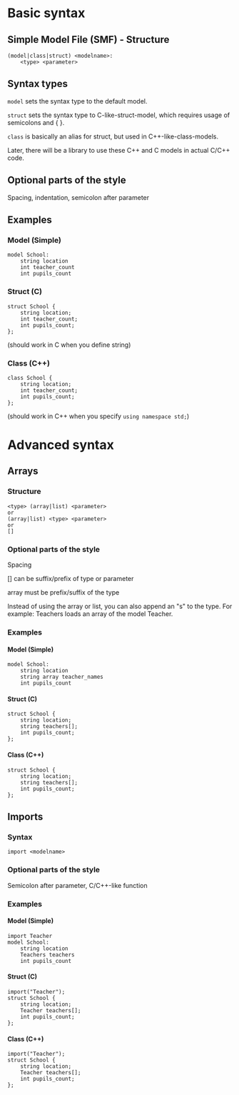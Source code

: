 Basic syntax
============

Simple Model File (SMF) - Structure
-----------------------------------
    (model|class|struct) <modelname>:
        <type> <parameter>

Syntax types
------------
`model` sets the syntax type to the default model.

`struct` sets the syntax type to C-like-struct-model, which requires usage of semicolons and { }.

`class` is basically an alias for struct, but used in C++-like-class-models.

Later, there will be a library to use these C++ and C models in actual C/C++ code.

Optional parts of the style
---------------------------
Spacing, indentation, semicolon after parameter

Examples
--------
### Model (Simple)
    model School:
        string location
        int teacher_count
        int pupils_count

### Struct (C)
    struct School {
        string location;
        int teacher_count;
        int pupils_count;
    };
(should work in C when you define string)

### Class (C++)
    class School {
        string location;
        int teacher_count;
        int pupils_count;
    };
(should work in C++ when you specify `using namespace std;`)

Advanced syntax
===============

Arrays
------

### Structure
    <type> (array|list) <parameter>
    or
    (array|list) <type> <parameter>
    or
    []

### Optional parts of the style
Spacing

[] can be suffix/prefix of type or parameter

array must be prefix/suffix of the type

Instead of using the array or list, you can also append an "s" to the type. For example: Teachers loads an array of the model Teacher.

### Examples
#### Model (Simple)
    model School:
        string location
        string array teacher_names
        int pupils_count

#### Struct (C)
    struct School {
        string location;
        string teachers[];
        int pupils_count;
    };

#### Class (C++)
    struct School {
        string location;
        string teachers[];
        int pupils_count;
    };

Imports
-------
### Syntax
    import <modelname>

### Optional parts of the style
Semicolon after parameter, C/C++-like function

### Examples
#### Model (Simple)
    import Teacher
    model School:
        string location
        Teachers teachers
        int pupils_count

#### Struct (C)
    import("Teacher");
    struct School {
        string location;
        Teacher teachers[];
        int pupils_count;
    };

#### Class (C++)
    import("Teacher");
    struct School {
        string location;
        Teacher teachers[];
        int pupils_count;
    };
